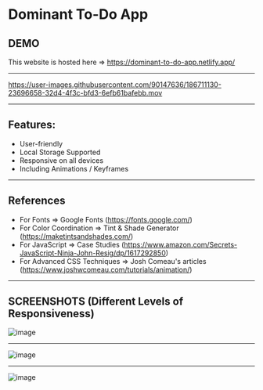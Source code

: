 
# Dominant To-Do App

## DEMO
This website is hosted here => https://dominant-to-do-app.netlify.app/

<hr>

https://user-images.githubusercontent.com/90147636/186711130-23696658-32d4-4f3c-bfd3-6efb61bafebb.mov


<hr>

## Features:
- User-friendly
- Local Storage Supported
- Responsive on all devices
- Including Animations / Keyframes

<hr>

## References
- For Fonts => Google Fonts (https://fonts.google.com/)
- For Color Coordination => Tint & Shade Generator (https://maketintsandshades.com/)
- For JavaScript => Case Studies (https://www.amazon.com/Secrets-JavaScript-Ninja-John-Resig/dp/1617292850)
- For Advanced CSS Techniques => Josh Comeau's articles (https://www.joshwcomeau.com/tutorials/animation/)

<hr>

## SCREENSHOTS (Different Levels of Responsiveness)

![image](https://user-images.githubusercontent.com/90147636/186712586-ee96ae3e-738f-4ec7-ae5b-a01dd91385b6.png)

<hr>

![image](https://user-images.githubusercontent.com/90147636/186712016-9baee96a-d3c5-4588-85b8-b9c86c0f92d7.png)

<hr>

![image](https://user-images.githubusercontent.com/90147636/186712192-724c4c02-46ff-4ec1-b52f-24dffc8a5201.png)


